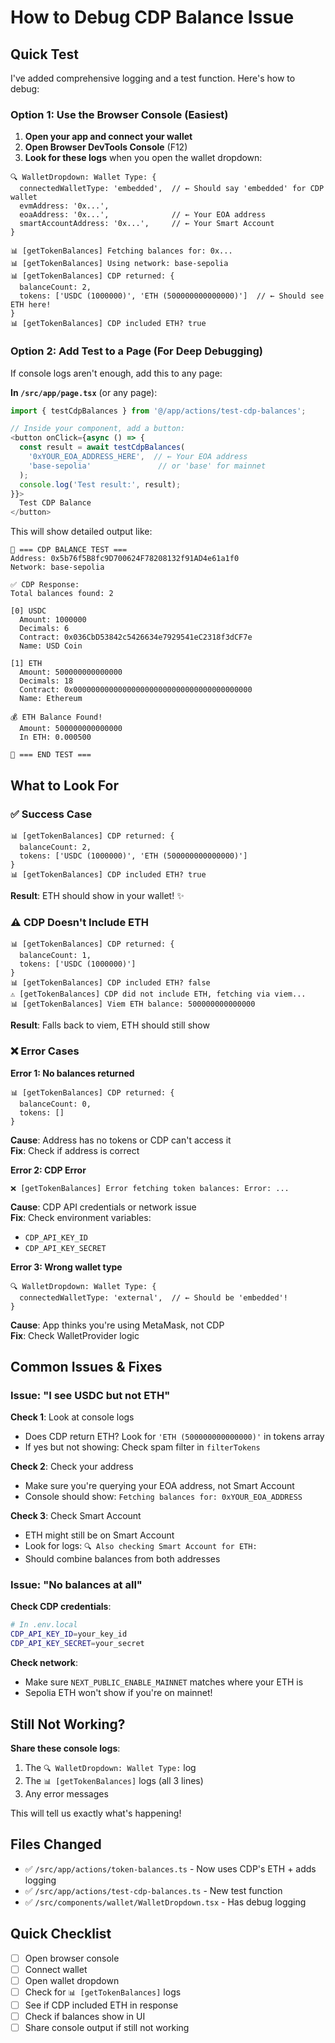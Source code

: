 # How to Debug CDP Balance Issue

## Quick Test

I've added comprehensive logging and a test function. Here's how to debug:

### Option 1: Use the Browser Console (Easiest)

1. **Open your app and connect your wallet**
2. **Open Browser DevTools Console** (F12)
3. **Look for these logs** when you open the wallet dropdown:

```
🔍 WalletDropdown: Wallet Type: {
  connectedWalletType: 'embedded',  // ← Should say 'embedded' for CDP wallet
  evmAddress: '0x...',
  eoaAddress: '0x...',              // ← Your EOA address
  smartAccountAddress: '0x...',     // ← Your Smart Account
}

📊 [getTokenBalances] Fetching balances for: 0x...
📊 [getTokenBalances] Using network: base-sepolia
📊 [getTokenBalances] CDP returned: {
  balanceCount: 2,
  tokens: ['USDC (1000000)', 'ETH (500000000000000)']  // ← Should see ETH here!
}
📊 [getTokenBalances] CDP included ETH? true
```

### Option 2: Add Test to a Page (For Deep Debugging)

If console logs aren't enough, add this to any page:

**In `/src/app/page.tsx`** (or any page):

```typescript
import { testCdpBalances } from '@/app/actions/test-cdp-balances';

// Inside your component, add a button:
<button onClick={async () => {
  const result = await testCdpBalances(
    '0xYOUR_EOA_ADDRESS_HERE',  // ← Your EOA address
    'base-sepolia'               // or 'base' for mainnet
  );
  console.log('Test result:', result);
}}>
  Test CDP Balance
</button>
```

This will show detailed output like:
```
🧪 === CDP BALANCE TEST ===
Address: 0x5b76f5B8fc9D700624F78208132f91AD4e61a1f0
Network: base-sepolia

✅ CDP Response:
Total balances found: 2

[0] USDC
  Amount: 1000000
  Decimals: 6
  Contract: 0x036CbD53842c5426634e7929541eC2318f3dCF7e
  Name: USD Coin

[1] ETH
  Amount: 500000000000000
  Decimals: 18
  Contract: 0x0000000000000000000000000000000000000000
  Name: Ethereum
  
💰 ETH Balance Found!
  Amount: 500000000000000
  In ETH: 0.000500

🧪 === END TEST ===
```

## What to Look For

### ✅ Success Case
```
📊 [getTokenBalances] CDP returned: {
  balanceCount: 2,
  tokens: ['USDC (1000000)', 'ETH (500000000000000)']
}
📊 [getTokenBalances] CDP included ETH? true
```
**Result**: ETH should show in your wallet! ✨

### ⚠️ CDP Doesn't Include ETH
```
📊 [getTokenBalances] CDP returned: {
  balanceCount: 1,
  tokens: ['USDC (1000000)']
}
📊 [getTokenBalances] CDP included ETH? false
⚠️ [getTokenBalances] CDP did not include ETH, fetching via viem...
📊 [getTokenBalances] Viem ETH balance: 500000000000000
```
**Result**: Falls back to viem, ETH should still show

### ❌ Error Cases

**Error 1: No balances returned**
```
📊 [getTokenBalances] CDP returned: {
  balanceCount: 0,
  tokens: []
}
```
**Cause**: Address has no tokens or CDP can't access it  
**Fix**: Check if address is correct

**Error 2: CDP Error**
```
❌ [getTokenBalances] Error fetching token balances: Error: ...
```
**Cause**: CDP API credentials or network issue  
**Fix**: Check environment variables:
- `CDP_API_KEY_ID`
- `CDP_API_KEY_SECRET`

**Error 3: Wrong wallet type**
```
🔍 WalletDropdown: Wallet Type: {
  connectedWalletType: 'external',  // ← Should be 'embedded'!
}
```
**Cause**: App thinks you're using MetaMask, not CDP  
**Fix**: Check WalletProvider logic

## Common Issues & Fixes

### Issue: "I see USDC but not ETH"

**Check 1**: Look at console logs
- Does CDP return ETH? Look for `'ETH (500000000000000)'` in tokens array
- If yes but not showing: Check spam filter in `filterTokens`

**Check 2**: Check your address
- Make sure you're querying your EOA address, not Smart Account
- Console should show: `Fetching balances for: 0xYOUR_EOA_ADDRESS`

**Check 3**: Check Smart Account
- ETH might still be on Smart Account
- Look for logs: `🔍 Also checking Smart Account for ETH:`
- Should combine balances from both addresses

### Issue: "No balances at all"

**Check CDP credentials**:
```bash
# In .env.local
CDP_API_KEY_ID=your_key_id
CDP_API_KEY_SECRET=your_secret
```

**Check network**:
- Make sure `NEXT_PUBLIC_ENABLE_MAINNET` matches where your ETH is
- Sepolia ETH won't show if you're on mainnet!

## Still Not Working?

**Share these console logs**:
1. The `🔍 WalletDropdown: Wallet Type:` log
2. The `📊 [getTokenBalances]` logs (all 3 lines)
3. Any error messages

This will tell us exactly what's happening!

## Files Changed
- ✅ `/src/app/actions/token-balances.ts` - Now uses CDP's ETH + adds logging
- ✅ `/src/app/actions/test-cdp-balances.ts` - New test function
- ✅ `/src/components/wallet/WalletDropdown.tsx` - Has debug logging

## Quick Checklist

- [ ] Open browser console
- [ ] Connect wallet
- [ ] Open wallet dropdown
- [ ] Check for `📊 [getTokenBalances]` logs
- [ ] See if CDP included ETH in response
- [ ] Check if balances show in UI
- [ ] Share console output if still not working
